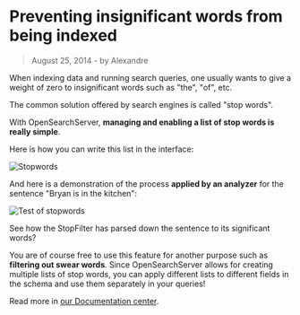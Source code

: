 # Preventing insignificant words from being indexed

> August 25, 2014 - by Alexandre

When indexing data and running search queries, one usually wants to give a weight of zero to insignificant words such as "the", "of", etc.

The common solution offered by search engines is called "stop words".

With OpenSearchServer, **managing and enabling a list of stop words is really simple**.

Here is how you can write this list in the interface:

![Stopwords](../../images/stopwords.png)

And here is a demonstration of the process **applied by an analyzer** for the sentence "Bryan is in the kitchen":

![Test of stopwords](../../images/stopwords_analyzer.png)

See how the StopFilter has parsed down the sentence to its significant words?

You are of course free to use this feature for another purpose such as **filtering out swear words**. Since OpenSearchServer allows for creating multiple lists of stop words, you can apply different lists to different fields in the schema and use them separately in your queries!

Read more in [our Documentation center](http://www.opensearchserver.com/documentation/faq/indexing/how_to_set_up_stop_words.md).

